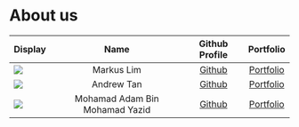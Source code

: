 # About us

Display | Name | Github Profile | Portfolio 
--------|:----:|:--------------:|:---------:
![](https://via.placeholder.com/100.png?text=Photo) | Markus Lim | [Github](https://github.com/markuslyq) | [Portfolio](docs/team/markuslyq.md)
![](https://via.placeholder.com/100.png?text=Photo) | Andrew Tan | [Github](https://github.com/andrewtkh1) | [Portfolio](docs/team/andrewtkh1.md)
![](https://via.placeholder.com/100.png?text=Photo) | Mohamad Adam Bin Mohamad Yazid | [Github](https://github.com/mohamad-adam8991) | [Portfolio](docs/team/mohamad-adam8991.md)
